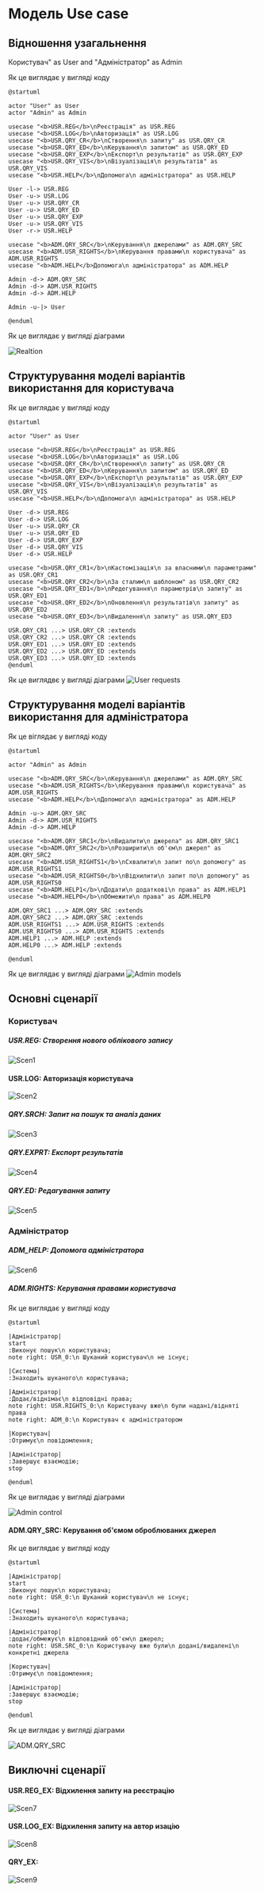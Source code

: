 # Модель Use case

## Відношення узагальнення

Користувач" as User and "Адміністратор" as Admin

Як це виглядає у вигляді коду


    @startuml

    actor "User" as User
    actor "Admin" as Admin

    usecase "<b>USR.REG</b>\nРеєстрація" as USR.REG
    usecase "<b>USR.LOG</b>\nАвторизація" as USR.LOG
    usecase "<b>USR.QRY_CR</b>\nСтворення\n запиту" as USR.QRY_CR
    usecase "<b>USR.QRY_ED</b>\nКерування\n запитом" as USR.QRY_ED
    usecase "<b>USR.QRY_EXP</b>\nЕкспорт\n результатів" as USR.QRY_EXP
    usecase "<b>USR.QRY_VIS</b>\nВізуалізація\n результатів" as USR.QRY_VIS
    usecase "<b>USR.HELP</b>\nДопомога\n адміністратора" as USR.HELP

    User -l-> USR.REG
    User -u-> USR.LOG
    User -u-> USR.QRY_CR
    User -u-> USR.QRY_ED
    User -u-> USR.QRY_EXP
    User -u-> USR.QRY_VIS
    User -r-> USR.HELP

    usecase "<b>ADM.QRY_SRC</b>\nКерування\n джерелами" as ADM.QRY_SRC
    usecase "<b>ADM.USR_RIGHTS</b>\nКерування правами\n користувача" as ADM.USR_RIGHTS
    usecase "<b>ADM.HELP</b>Допомога\n адміністратора" as ADM.HELP

    Admin -d-> ADM.QRY_SRC
    Admin -d-> ADM.USR_RIGHTS
    Admin -d-> ADM.HELP

    Admin -u-|> User

    @enduml




Як це виглядає у вигляді діаграми

![Realtion](http://www.plantuml.com/plantuml/png/dPJBwjf05CRtynI3-xGl845HKS7IDgcb1K6YPb7G51Apwy8Bj9k2fTWikchV85YjuaLVuSmRzSmuXtQOj8N_GWYVy_tEvKkcaao3U9fEnem5m-dRc9UwIHYNU91m-K1YTJHv4obLFJ6M9k4mI49UAW_ShkyzyXhDykE1sulW6-p4Mip5GimW5-z59bRAg4zPpivJSdw2ZLZ05Nq7s5jUF6Tvdtkl-pLFsx-ZUQFiExZ0HQnw4PSSkC41krbg4haAOOswXdt5AMPYYS2y00PNE6iS-OfnhvvftXSuYZcQhqXT84jrkSS29_4HUJascC66c6GkXBvi-nhw6JsIaICb-xso_-89O-5RZGurlCOPRt9E_Fs079bOPWjdv5n4Hldgl7959W9ZyjNXpjXnANMjfAXGbeP2cTWYRjOKQJMsYXDfDPOgTMDCMQq_KMTzh_QlfBVm4sMvn1FAPpYe0VymMr0ir_VQpTOB_szS3ZUvAXGKKPOvtjzsjKrrKdpGkpIHLZKAwY4naPynzIrpP-IuncY6RBHX_cDIKkUTUxypM2MCHl9AuRy0)

## Структурування моделі варіантів використання для користувача

Як це виглядає у вигляді коду

    @startuml

    actor "User" as User

    usecase "<b>USR.REG</b>\nРеєстрація" as USR.REG
    usecase "<b>USR.LOG</b>\nАвторизація" as USR.LOG
    usecase "<b>USR.QRY_CR</b>\nСтворення\n запиту" as USR.QRY_CR
    usecase "<b>USR.QRY_ED</b>\nКерування\n запитом" as USR.QRY_ED
    usecase "<b>USR.QRY_EXP</b>\nЕкспорт\n результатів" as USR.QRY_EXP
    usecase "<b>USR.QRY_VIS</b>\nВізуалізація\n результатів" as USR.QRY_VIS
    usecase "<b>USR.HELP</b>\nДопомога\n адміністратора" as USR.HELP

    User -d-> USR.REG
    User -d-> USR.LOG
    User -u-> USR.QRY_CR
    User -u-> USR.QRY_ED
    User -d-> USR.QRY_EXP
    User -d-> USR.QRY_VIS
    User -d-> USR.HELP

    usecase "<b>USR.QRY_CR1</b>\nКастомізація\n за власними\n параметрами" as USR.QRY_CR1
    usecase "<b>USR.QRY_CR2</b>\nЗа сталим\n шаблоном" as USR.QRY_CR2
    usecase "<b>USR.QRY_ED1</b>\nРедегування\n параметрів\n запиту" as USR.QRY_ED1
    usecase "<b>USR.QRY_ED2</b>\nОновлення\n результатів\n запиту" as USR.QRY_ED2
    usecase "<b>USR.QRY_ED3</b>\nВидалення\n запиту" as USR.QRY_ED3

    USR.QRY_CR1 ...> USR.QRY_CR :extends
    USR.QRY_CR2 ...> USR.QRY_CR :extends
    USR.QRY_ED1 ...> USR.QRY_ED :extends
    USR.QRY_ED2 ...> USR.QRY_ED :extends
    USR.QRY_ED3 ...> USR.QRY_ED :extends
    @enduml

Як це виглядвє у вигляді діаграми
![User requests](http://www.plantuml.com/plantuml/png/ZPJDYjDG5CVtzoaktK-adPqCPK2B2WDgXX650ScqsMc59WMNRGhYGgX8ZU12z0rYFsYmJVeAvxwH_nFkdOHyq2vIxZsS_-zyd7DxwVdEo1-_VoU4q_S_Z6JhndD7BUbuaWz2Z3stxtYkR5tSTM-kRSlkFRbuSDUz7T9lsgY5cgf0JIXIdrIevfbEUrMKLy-DyYijLK0fT35jArhuLRGlxJTl7zbQ_WVYPIRVK4A9cjyE9NFeG36ocMcIKTN2Ueyrx2UgcAWPW54DZ5BQ6vpMrUDUlz2yx_HFJI5EGGt0ohBS8i1EVG4lGe8XBGtJY6kXhvvTQ-WtQ9WHWHBcBJiD3qm5_xHtPH9UeCO3rublHH6O2BEcFJY92iryzRoYZ6m8Gl2EoBF1MTTClMJ1BBLb34i-aweHdIrfJMkgLbHKj9fi6hQcVJ_fYAlXKajDv8l41kpO0riGenansmyme6XSDohGfxYqNks6i1qTzWVO79U7nsHmrMTS_kAQKbBPC2WRDhQTFpnQuriLrxOcNTw4XgTXY0sHJEw_E3zkZ7bfjHjtF4vJHUTclz6ODJVeb1SDcH25_alBiegx9H-w7trtEF0AJfsZJi1gKcweS-gSudJUx7I9t-plLlu7)

## Структурування моделі варіантів використання для адміністратора

Як це віглядає у вигляді коду

    @startuml

    actor "Admin" as Admin

    usecase "<b>ADM.QRY_SRC</b>\nКерування\n джерелами" as ADM.QRY_SRC
    usecase "<b>ADM.USR_RIGHTS</b>\nКерування правами\n користувача" as ADM.USR_RIGHTS
    usecase "<b>ADM.HELP</b>\nДопомога\n адміністратора" as ADM.HELP

    Admin -u-> ADM.QRY_SRC
    Admin -d-> ADM.USR_RIGHTS
    Admin -d-> ADM.HELP

    usecase "<b>ADM.QRY_SRC1</b>\nВидалити\n джерела" as ADM.QRY_SRC1
    usecase "<b>ADM.QRY_SRC2</b>\nРозширити\n об'єм\n джерел" as ADM.QRY_SRC2
    usecase "<b>ADM.USR_RIGHTS1</b>\nСхвалити\n запит по\n допомогу" as ADM.USR_RIGHTS1
    usecase "<b>ADM.USR_RIGHTS0</b>\nВідхилити\n запит по\n допомогу" as ADM.USR_RIGHTS0
    usecase "<b>ADM.HELP1</b>\nДодати\n додаткові\n права" as ADM.HELP1
    usecase "<b>ADM.HELP0</b>\nОбмежити\n права" as ADM.HELP0

    ADM.QRY_SRC1 ...> ADM.QRY_SRC :extends
    ADM.QRY_SRC2 ...> ADM.QRY_SRC :extends
    ADM.USR_RIGHTS1 ...> ADM.USR_RIGHTS :extends
    ADM.USR_RIGHTS0 ...> ADM.USR_RIGHTS :extends
    ADM.HELP1 ...> ADM.HELP :extends
    ADM.HELP0 ...> ADM.HELP :extends

    @enduml

Як це виглядає у вигляді діаграми
![Admin models](http://www.plantuml.com/plantuml/png/fPJFIW9H5CRtzoakRbevpRWC4QKYWu8QQn48CkeiWfp06Q6bAL6x8CH5YwWt6Cq_GutZAvpxHfsvETrn_kYYnQ3dUFnzdzyvM3GjhMrrMZU4Q0thjaqpfMRhsiXGpQJy7I4TKszefaup-NgXT70gdQjNjOgwdz-j5we6lCAKTLaVnc330XRikMfGcC3CRyCKlh7jWiDveI_7e9SLjQOU7vKlAcbS2aiasho1H5_c2pniEUoUzNudsIFOVr826LCh7vwShNG6uC4I7nUVJx1zh8t-NJP4qI57eohh-L82pWc4y8HejfCjX7zSq6vYEs94V28eQG4hAuSluA0X6wDqq8OJopUQhP86pAs0x-31d3s1mxe2wS5eXmt0ZU2ZyDo6pGM6FzW3ZDSDpx5S-YNrm-OQuTnPFs5hoWOfESW6rpH1EUU_OdBYZIYX8y4LYFY34YyGnco8pU0w8pUY9783-sym0XTZdWdpoHYPaF26gIH9QoT7z_GxIpUQ9WdlQijOA6enAPffm_BMOMvPC7aP7v3J1aWHN_XV4lq1)

## Основні сценарії

### Користувач

##### USR.REG: Створення нового облікового запису

![Scen1](http://www.plantuml.com/plantuml/png/ZL8rGhGn4Es_KwpK_myjxb3ZLBYxLhYxkyC9rdqtUuMP6_6Ih7iycPdtCbA_iZgqlBesDsiO9jKsw8q4xv2VTtcFzyb9TZxUK4BTb47AlT94JdH1RlB3ui84Omy_AFCT61_n4mKemaycQDZbeIf1zQjfo4DXic-aWqQ10YHoyXFly3K_Q1uFK3mAhWIU5CJvXTKnq_BKnEIgoJe-NewM8gmUhgKxybEGGdp5nv800DULrMN3jUbgtPqT_pjQsWPQ-Z9aO_EZYiD8z-8NtZbbG84B3mGvGF448e5dFmLCvCDdep8EwfZc91J2vC_Zg1PgPsENgWpoRya2RJVsC7XL48FPwPMqKJmA4rvZ_ut7m8GDA9Wk4faEgCSK5tY_ggGwgjGsS1I1EU5zdLmyyGE5PIdn4rzLfHNTmcALKOyWerJ_0000)

#### USR.LOG: Авторизація користувача

![Scen2](http://www.plantuml.com/plantuml/png/XL8pOeH15Exd53_ge8rjErLiiufjsya9riOPldUZ38BrlcRuuQ5uSQb_OMbvUeenJSOgdX6cJNXfYxPf1tPOwM1LFggGW8XphWOxx0Z32Iz7d6eSxA9R2T_au7swXmyXkjVWX5LiylwalfGCN0Z2kXf5ob5Ek13YhrxQvIS_xT2j1d-yErZp8g2HBB32JjiA0KzAWWZOpEpIiBOmFZgsf9aZ8zay8Xxp1mfn3I_y2D0vXtABtEH5RdxMG67qjuwsripwfghUYkwOj-6P8Qd1eglu1gkeK8n7X9L7sj6Yir6bfNCDTess_Wifwfk-cKhI8oZXeaqwLCMnIzvR14K_1NjULETdv_9OCRVFv-KR)

##### QRY.SRCH: Запит на пошук та аналіз даних

![Scen3](http://www.plantuml.com/plantuml/png/ZLGrTbn14Cpt5FEUOqDgvWFOaPtOOcQ8nCpCB9tWyp9SeVj6gfwb-SiZs6sgwkg1BvDJxHDJqyD3aOZIQvQkASkB5ESbNkOLSidcZLa4YqiN6FOxHNTaayzB5ASKiayLnU380M9PKOPiXUzPtWHOKl6osBQuASNd55FaYudajVUb5fxoz1HGccoJtEIbUrwMHYdDAo7ILzKTyQeMXKpmWVYWc9ub5-G1_ZBYJ5PhboRUjpGTJEAY3ChxmglbPkfsKvJSN3d0JRqc2FGUmutUAIEXLkSjC_3Wys5cOIW0E83KOV37wyv3mKXhcRRalG_lKFKQ6PtgLXFzlNrJwaLFpnii8-r3nwT2_odCRAEu6Uy-lExu54xxzVll_vz_AlpT8rqQlyufKU6HAd93euAwBCL4DAz150Q1eUbq6t-wKFArnjRnNS3uSXHvLnW2CAn0tMuUjcMe63aKy2AsoAkwLxLsHjWLdujFelXsOTG0nZMfMplJLSUkMavHHFWQkBhrJLq48oOAzA7nqTV--z2BCZhsFl856ubtw1a0)

##### QRY.EXPRT: Експорт результатів

![Scen4](http://www.plantuml.com/plantuml/png/jLGrTXr14Cpt5FEUOqDgPaTcTc9c4aTYPcQMRl2PuGhLDrBrnqMn9jfjAXYurTBwgRcrxTzVopAbrO4r5AG7AUcLFkb7124Pxc2okaeDjlyh1fi88IQzI27BwWM390D5fAJF88-GGHmPfeiwc37fOI39sLcPa3w4YBE4oDKQWTqoE8jo2DcXxQZOOXjf8YVz3iWBNZuoeCXQQH0ZwdIrl41vUUBaaTTWngjSILmzb3VqORa-LAOKb-BeG22RgkI3bLyns6QFZYvG0cNAX2aPEa8U6PjyrHWnigHp58TVo_OqdVON6hhgvxHz_Mze_MQQV_tusMhEVVz-YSjMTktp3SnHOmPPQX-kcdhbsiNFDvnbpvw_-t3_hIl-xV_Nqlo0tJRgFFA88Av7IBVSvnWP5Lz0c9aGYrD81-vfRHUqBq2vTHRIBpnu_kZbCVGhW7tpoJ-4DBBSMnydcCiXfGUtjWvvY6ttoj_a2mORA221UFbOiHzvJJ54QaZLg5sjId3UaF8UZfJ6yuSpP04vbSQpEdNLyTGqD5wrRj4RFb1x)

##### QRY.ED: Редагування запиту

![Scen5](http://www.plantuml.com/plantuml/png/ZLGrOYj13Ett58RwG-qm7I2faYRCZ5MOcPcJ6vWPhY3TA4yByOnvp3FIezMwUMbvO75vPMRQC5pcMgCNol8MnNcRTtYNWkJdmpKvj9VPeFpskUYT_1JcROfJ2jLtBefX8mU87HTboEy2N8J2s0jPWDZCyALInhikFgOiQh8kx6Jv28L9sTr1kpJWbU87Yc4FLTX0stxTh-PlIozeqkHNrQf2wGDCS4PftjLK_Yssm7jc2ccBBvLNcuM137Xi2ydYi4H4NKrn8hh7F2XVWDSod2chnh5StJd0Fz4Zq1Aif7ocXAkdJq4NFmYEyE3RethyWDEIHlrrUjB5QtPkUSIrE34slkpoZex-nrBAwWSRwORYW4x1-w4Jgg_-ts2ZNjRPrTFNqLsmFp8xREANkTek6piBJ5nknNhnL2apPHftIPSPNKfKoSXGN13yoC2F7n7UiR_5wohog-4NWIQiEmD33HbdeeftwWm5fDOfqWUx1AYZJ1-y87ni8HDfme-Op1gbHJ56uA9Ek-ddvkkCPaIElueV)

### Адміністратор

##### ADM_HELP: Допомога адміністратора

![Scen6](http://www.plantuml.com/plantuml/png/ZL93baH14Dp_K-HxinujnpPFCBQr6zkspj2shX1veuwsyLbLaHcHakYrXny4zGXkFTOJFOKLPhtSCoHvRUzCRksaxUi5_p33hiTmmqVhDu6B1o5Id0X2v0eAx0Zo90W_NvkUDXW9jIT2Vlr0G3-YYaTaE8b4i9UfKT1E48nktOHFiyIjTB0BlBaPmToGnb--52pSyWkVFcQ8DOZa9rnRtvcLhSNvXHsfc9khuPK6DauruuzyJlZWZeJRM3tLd8ctTGvLzNODZexN5i5gih3PjPceS6v8-VkRNOHyHjc5ZlOpMk5eNtrm8C2QFOfUyu27QTM9TZn7v9Em5Guzqgie8pVqq3UoaO3LVsWmCYPlVQF120C0)

##### ADM.RIGHTS: Керування правами користувача 

Як це виглядає у вигляді коду

    @startuml

    |Адміністратор|
    start
    :Виконує пошук\n користувача;
    note right: USR_0:\n Шуканий користувач\n не існує;

    |Система|
    :Знаходить шуканого\n користувача;

    |Адміністратор|
    :Додає/віднімає\n відповідні права;
    note right: USR.RIGHTS_0:\n Користувачу вже\n були надані/відняті права 
    note right: ADM_0:\n Користувач є адміністратором

    |Користувач|
    :Отримує\n повідомлення;

    |Адміністратор|
    :Завершує взаємодію;
    stop

    @enduml

Як це виглядає у вигляді діаграми

![Admin control](http://www.plantuml.com/plantuml/png/XLAnIiDW6Dp_f_YVG9tJfOAW3YwjRe885XMqbHgt3hL1x20gKbfm4DmSOsqqrYI-mlrlv5qZL36jw_rtzzrTKZxrTvl-sV6HCItSOeJ4zP6wlZjt7TT6w3h8NBjb9ZJZuGunniX82LpFufElNHTWl5stmYc99IKqfFWIOSdK6txDDW_t3tpFRbKhEqkUo4zI8KHAm_T2hLWf8gim-RsIGZxcB4H84BOOQO2Kz0jaJ1zJVcNpI38d-89iJhZvhJtqP4kWjuWXEIEna0YWQGvfXEaZDv43XWNL5ohhgskRrUy5xlycSW4zyOf8xyz4Fn1RrLC6kKzJt53ryvZzTMnvPMFs5Qil5yvgZGm9PoaIQf272JUcDiWtcBQda84Zf8ht_xI3IV38jLrNNch-fc6HQ7CghalyxHednfHhzJt-eby0)

#### ADM.QRY_SRC: Керування об'ємом оброблюваних джерел

Як це виглядає у вигляді коду

    @startuml

    |Адміністратор|
    start
    :Виконує пошук\n користувача;
    note right: USR_0:\n Шуканий користувач\n не існує;

    |Система|
    :Знаходить шуканого\n користувача;

    |Адміністратор|
    :додає/обмежує\n відповідний об'єм\n джерел;
    note right: USR.SRC_0:\n Користувачу вже були\n додані/видалені\n конкретні джерела 

    |Користувач|
    :Отримує\n повідомлення;

    |Адміністратор|
    :Завершує взаємодію;
    stop    

    @enduml

Як це виглядає у вигляді діаграми

![ADM.QRY_SRC](http://www.plantuml.com/plantuml/png/XLAnIiDG5DtVLxpDpJgdIy4_Q74JHB2eeAtKk7MeAM87KP7IWeFWvlXQanhJvFaBv_wHzvWCIYlTadFFkUUSosjSXeUzyEhyp9W-7X4ZbmaAcSYrH3A0amXU1dtpGpC1df0YWrVAKCOMNpeToH3PViSILqbAgK9p5T_2rKsd6xPjx_Ju90piNgjvi1EG_4OL70ga-5oh9Qj0OXcczAipv6l9Ge8Shg-HfYYKVWEF6AdAxomZLSiztk7_3xUXTO2OQnKOr-0nGuu42qRXohcAOfwW-YghaBSbO-Ian5WWaO6gbYk7s6urTwjZFA-6aw4QK6qnKso9bCGg3hFMT9poHsS9WQeb2cHqb8ZWdmXmbeNNkB7gYqI4aLVzVZNpo4iN5FAm-MXJECnfAYFkOf4FEDw4yLLnNzS7rRqmfj7k7F7nVGC0)

## Виключні сценарії

#### USR.REG_EX: Відхилення запиту на реєстрацію

![Scen7](http://www.plantuml.com/plantuml/png/ZLB5GKKn4BodYjH1gg41_8QxkpjKyDsjXPcEc2J0z-S-bjsrOLl32xhSGftRtE4kYiZpSCtO_srvPNPfPU1znk8TUPI5kxF-XWuV_4EBbrP25Tu5gIq13lZ0HsV-dBwZ2ofe8xyshFafeiWeYhB5om5jDm0SvE16SfSAt8hmZjXDlvQWqvIFo9bKfD4LhgxKPnOzlIY5FdILioMjZWIqjkE0wjhub_ke3_n5JJwzeB7hi-GdrUB26PEXx6QmC1-1NqURkxoRdWuzRatBDhqhWtRJEpGSw15v57stU1GZ5VtQUIUAwXDNEJW-ymlE_000)

#### USR.LOG_EX: Відхилення запиту на автор изацію

![Scen8](http://www.plantuml.com/plantuml/png/fPB5MKKn58JtgUBKmQs61l0TxkxkKC6xxjB2J4T4S8UNLVGV-I9sJE42BUUGSvuBN4G8dwjJIfx7-CJWsCIhzO3W03bAj6Yuo2E1Zv0B3e8CFbTumXrFFV7l7Hi9QlXJRqctIFIp1A5-CiTTGulXQ_29z-hYwpTMF4IBM6CNk2Neq9htUgD5ZKhJ6WtO5QxRMwsuKouZVtLgdAApZ4NHU_wNETGlYbAlGzrmmJ9gMy-N_j1nhdzthqlwkl6F9ayDqBJFDMSpjDGZrAOrntxz2OP7FFK0)

#### QRY_EX: 
![Scen9](http://www.plantuml.com/plantuml/png/lPB5cTqm58Ntha9rnDMaWV0kP0WECsC5XaTcj_2VZkQJFSoiZV0UqZNT-COMZJmo-GeKaXBhxpV7d8xFNzv--d9k_yQmIynGFXabiLOC4s9QCWM6cjZGaCWZfjQQeUeNj0efDQy_MjDwzv3XkQTaLEUGQAXSvqJZOQ-FaKNxTb7DdW9vjbhX1ItkkMSNAvR8D4zgrTYAcX653K6UNIcmShiuPix1ARm9qEAHqZ0awujQ6bAjCRGkA1bHKslUw7_tgZ7zhNwJdRizpzNbyxJid7jyi7Dpa3UQe9NtIXREntrxArnqiavCoaYU_lLUKeki5IgRlzOqvrxeyFSVNES8)
